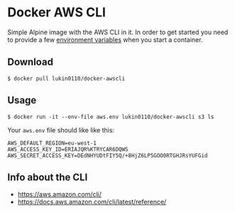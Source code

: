 # Docker AWS CLI

Simple Alpine image with the AWS CLI in it. In order to get started
you need to provide a few [environment variables](http://docs.aws.amazon.com/cli/latest/userguide/cli-chap-getting-started.html?shortFooter=true#cli-environment) 
when you start a container.

## Download
```
$ docker pull lukin0110/docker-awscli
```

## Usage
```
$ docker run -it --env-file aws.env lukin0110/docker-awscli s3 ls
```

Your `aws.env` file should like like this:
```
AWS_DEFAULT_REGION=eu-west-1
AWS_ACCESS_KEY_ID=ERIAJQR%KTRYCAR6DQWS
AWS_SECRET_ACCESS_KEY=DEdNHYUDtFIY5Q/+8HjZ6LP5GOO0RTGHJRsYUFGid
```

## Info about the CLI

* https://aws.amazon.com/cli/
* https://docs.aws.amazon.com/cli/latest/reference/
